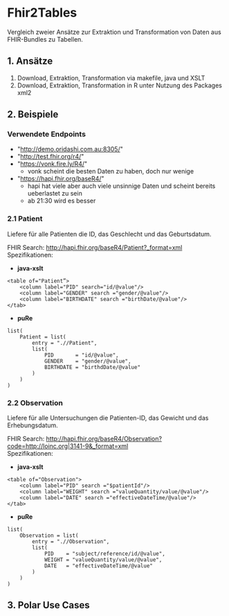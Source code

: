 # Fhir2Tables

Vergleich zweier Ansätze zur Extraktion und Transformation von Daten aus FHIR-Bundles zu Tabellen.

## 1. Ansätze
1. Download, Extraktion, Transformation via makefile, java und XSLT
2. Download, Extraktion, Transformation in R unter Nutzung des Packages xml2

## 2. Beispiele
### Verwendete Endpoints  
  - "http://demo.oridashi.com.au:8305/"  
  - "http://test.fhir.org/r4/"  
  - "https://vonk.fire.ly/R4/"  
    - vonk scheint die besten Daten zu haben, doch nur wenige  
  - "https://hapi.fhir.org/baseR4/"  
    - hapi hat viele aber auch viele unsinnige Daten und scheint bereits ueberlastet zu sein
	- ab 21:30 wird es besser  

### 2.1 Patient
Liefere für alle Patienten die ID, das Geschlecht und das Geburtsdatum.  

FHIR Search: http://hapi.fhir.org/baseR4/Patient?_format=xml  
Spezifikationen:
  - **java-xslt**
```
<table of="Patient”>
	<column label="PID" search="id/@value"/>
	<column label="GENDER" search ="gender/@value"/>
	<column label="BIRTHDATE" search ="birthDate/@value"/>
</tab>
```
  - **puRe**  
```
list(
	Patient = list(
		entry = ".//Patient",
		list(
			PID       = "id/@value",
			GENDER    = "gender/@value",
			BIRTHDATE = "birthdDate/@value"
		)
	)
)
```

### 2.2 Observation
Liefere für alle Untersuchungen die Patienten-ID, das Gewicht und das Erhebungsdatum.  

FHIR Search: http://hapi.fhir.org/baseR4/Observation?code=http://loinc.org|3141-9&_format=xml  
Spezifikationen:
  - **java-xslt**
```
<table of="Observation">
	<column label="PID" search ="$patientId"/>
	<column label="WEIGHT" search ="valueQuantity/value/@value"/>
	<column label="DATE" search ="effectiveDateTime/@value"/>
</tab>
```  
  - **puRe**  
```
list(
	Observation = list(
		entry = ".//Observation",
		list(
			PID    = "subject/reference/id/@value",
			WEIGHT = "valueQuantity/value/@value",
			DATE   = "effectiveDateTime/@value"
		)
	)
)
```

## 3. Polar Use Cases